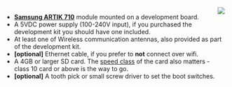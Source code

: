 <img style="float: right;padding-left: 10px;" src="/img/artik710/artik710.jpg">

* [**Samsung ARTIK 710**][artik710-spec-link] module mounted on a development board.
* A 5VDC power supply (100-240V input), if you purchased the development kit you should have one included.
* At least one of Wireless communication antennas, also provided as part of the development kit.
* **[optional]** Ethernet cable, if you prefer to **not** connect over wifi.
* A 4GB or larger SD card. The [speed class][sdSpeed] of the card also matters - class 10 card or above is the way to go.
* **[optional]** A tooth pick or small screw driver to set the boot switches.

[artik710-spec-link]:https://www.artik.io/modules/artik-710/
[sdSpeed]:https://en.wikipedia.org/wiki/Secure_Digital#Speed_class_rating
